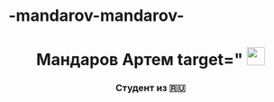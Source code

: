 # -mandarov-mandarov-
<h1 align="center">Мандаров Артем target="</a> 
<img src="https://github.com/blackcater/blackcater/raw/main/images/Hi.gif" height="32"/></h1>
<h3 align="center">Студент из 🇷🇺</h3>
